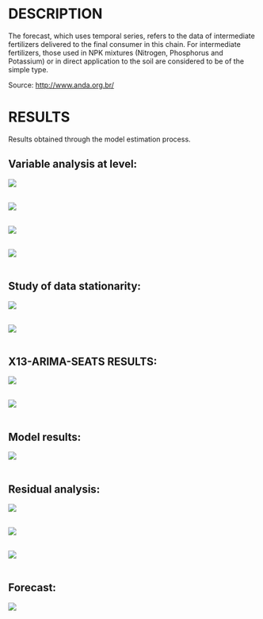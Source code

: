 # **DESCRIPTION**
The forecast, which uses temporal series, refers to the data of intermediate fertilizers delivered to the final consumer in this chain. For intermediate fertilizers, those used in NPK mixtures (Nitrogen, Phosphorus and Potassium) or in direct application to the soil are considered to be of the simple type.

Source: http://www.anda.org.br/

# **RESULTS**
Results obtained through the model estimation process.

## Variable analysis at level:
<img src="4_results/1_ts_fertilizer_sales.jpg"> <br /> <br />


<img src="4_results/2_fac_facp_fertilizer_sales.jpg"> <br /> <br />


<img src="4_results/3_periodogram_fertilizer_sales.jpg"> <br /> <br />


<img src="4_results/4_level_descriptive_statistics_.jpg"> <br /> <br />


## Study of data stationarity:
<img src="4_results/5_adf_test_level.jpg"> <br /> <br />


<img src="4_results/6_adf_diff_result.jpg"> <br /> <br />


## X13-ARIMA-SEATS RESULTS:
<img src="4_results/7_x13_results_fertilizer_sales.jpg"> <br /> <br />


<img src="4_results/8_x13_seasonal_adjustment_fertilizer_sales.jpg"> <br /> <br />


## Model results:
<img src="4_results/9_model_summary.jpg"> <br /> <br />


## Residual analysis:
<img src="4_results/10_residuals (acf and pacf) - fertilizer_sales.jpg"> <br /> <br />


<img src="4_results/11_residuals (frequency distribution) - fertilizer_sales.jpg"> <br /> <br />


<img src="4_results/12_residuals (time serie) - fertilizer_sales.jpg"> <br /> <br />


## Forecast:
<img src="4_results/13_effective_fitted - fertilizer_sales.jpg"> <br /> <br />
